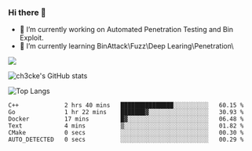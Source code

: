 ### Hi there 👋

- 🔭 I’m currently working on Automated Penetration Testing and Bin Exploit.
- 🌱 I’m currently learning BinAttack\Fuzz\Deep Learing\Penetration\

![](https://img.shields.io/badge/python-3.9-orange?style=for-the-badge&logo=python&logoColor=orange)

![ch3cke's GitHub stats](https://github-readme-stats.vercel.app/api?username=ch3cke&show_icons=true&theme=radical)

![Top Langs](https://github-readme-stats.vercel.app/api/top-langs/?username=anuraghazra&layout=compact&theme=radical)
<!--START_SECTION:waka-->

```text
C++             2 hrs 40 mins   ███████████████░░░░░░░░░░   60.15 %
Go              1 hr 22 mins    ███████▓░░░░░░░░░░░░░░░░░   30.93 %
Docker          17 mins         █▓░░░░░░░░░░░░░░░░░░░░░░░   06.48 %
Text            4 mins          ▒░░░░░░░░░░░░░░░░░░░░░░░░   01.82 %
CMake           0 secs          ░░░░░░░░░░░░░░░░░░░░░░░░░   00.30 %
AUTO_DETECTED   0 secs          ░░░░░░░░░░░░░░░░░░░░░░░░░   00.29 %
```

<!--END_SECTION:waka-->
